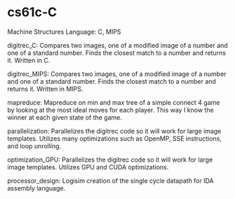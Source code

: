 cs61c-C
=======

Machine Structures
Language: C, MIPS

digitrec_C: Compares two images, one of a modified image of a number and one of a standard number. Finds the closest match
            to a number and returns it. Written in C.

digitrec_MIPS: Compares two images, one of a modified image of a number and one of a standard number. Finds the closest match
                to a number and returns it. Written in MIPS.
                
mapreduce: Mapreduce on min and max tree of a simple connect 4 game by looking at the most ideal moves for each player. This
           way I know the winner at each given state of the game.
           
parallelization: Parallelizes the digitrec code so it will work for large image templates. Utilizes many optimizations such
                 as OpenMP, SSE instructions, and loop unrolling.

optimization_GPU: Parallelizes the digitrec code so it will work for large image templates. Utilizes GPU and CUDA 
                  optimizations.
                  
processor_design: Logisim creation of the single cycle datapath for IDA assembly language.
